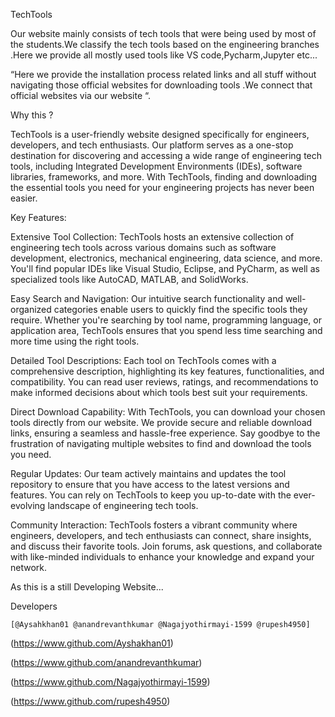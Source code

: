 TechTools

Our website mainly consists of tech tools that were being used by most of the students.We classify the tech tools based on the engineering branches .Here we provide all mostly used tools like VS code,Pycharm,Jupyter etc...

“Here we provide the installation process related links and all stuff without navigating those official websites for downloading tools .We connect that official websites via our website “.

Why this ?

TechTools is a user-friendly website designed specifically for engineers, developers, and tech enthusiasts. Our platform serves as a one-stop destination for discovering and accessing a wide range of engineering tech tools, including Integrated Development Environments (IDEs), software libraries, frameworks, and more. With TechTools, finding and downloading the essential tools you need for your engineering projects has never been easier.

Key Features:

Extensive Tool Collection: TechTools hosts an extensive collection of engineering tech tools across various domains such as software development, electronics, mechanical engineering, data science, and more. You'll find popular IDEs like Visual Studio, Eclipse, and PyCharm, as well as specialized tools like AutoCAD, MATLAB, and SolidWorks.

Easy Search and Navigation: Our intuitive search functionality and well-organized categories enable users to quickly find the specific tools they require. Whether you're searching by tool name, programming language, or application area, TechTools ensures that you spend less time searching and more time using the right tools.

Detailed Tool Descriptions: Each tool on TechTools comes with a comprehensive description, highlighting its key features, functionalities, and compatibility. You can read user reviews, ratings, and recommendations to make informed decisions about which tools best suit your requirements.

Direct Download Capability: With TechTools, you can download your chosen tools directly from our website. We provide secure and reliable download links, ensuring a seamless and hassle-free experience. Say goodbye to the frustration of navigating multiple websites to find and download the tools you need.

Regular Updates: Our team actively maintains and updates the tool repository to ensure that you have access to the latest versions and features. You can rely on TechTools to keep you up-to-date with the ever-evolving landscape of engineering tech tools.

Community Interaction: TechTools fosters a vibrant community where engineers, developers, and tech enthusiasts can connect, share insights, and discuss their favorite tools. Join forums, ask questions, and collaborate with like-minded individuals to enhance your knowledge and expand your network.


As this is a still Developing Website...

Developers

    [@Aysahkhan01 @anandrevanthkumar @Nagajyothirmayi-1599 @rupesh4950]

(https://www.github.com/Ayshakhan01)

(https://www.github.com/anandrevanthkumar)

(https://www.github.com/Nagajyothirmayi-1599)

(https://www.github.com/rupesh4950)

